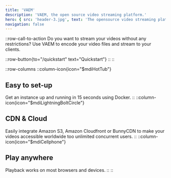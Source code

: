 ```yaml
---
title: 'VAEM'
description: 'VAEM, the open source video streaming platform.'
hero: { src: 'header-3.jpg', text: 'The opensource video streaming platform.' }
navigation: false
---
```


::row-call-to-action
Do you want to stream your videos without any restrictions? Use VAEM to encode your video files and stream to your clients.

  ::row-button{to="/quickstart" text="Quickstart"}
  ::
::

::row-columns
  ::column-icon{icon="$mdiHotTub"}
## Easy to set-up
Get an instance up and running in 15 seconds using Docker.
  ::
  ::column-icon{icon="$mdiLightningBoltCircle"}
## CDN & Cloud

Easily integrate Amazon S3, Amazon Cloudfront or BunnyCDN to make your videos accessible worldwide too unlimited
concurrent users.
  ::
  ::column-icon{icon="$mdiCellphone"}
## Play anywhere

Playback works on most browsers and devices.
  ::
::
